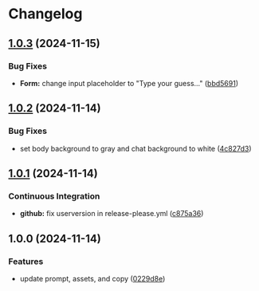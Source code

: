 # Changelog

## [1.0.3](https://github.com/remarkablegames/secret-identity/compare/v1.0.2...v1.0.3) (2024-11-15)


### Bug Fixes

* **Form:** change input placeholder to "Type your guess..." ([bbd5691](https://github.com/remarkablegames/secret-identity/commit/bbd569154963aba4eb9fce40762d90fa5b7f36b6))

## [1.0.2](https://github.com/remarkablegames/secret-identity/compare/v1.0.1...v1.0.2) (2024-11-14)


### Bug Fixes

* set body background to gray and chat background to white ([4c827d3](https://github.com/remarkablegames/secret-identity/commit/4c827d38247cbbc72982013fbe1d6a02193fd950))

## [1.0.1](https://github.com/remarkablegames/secret-identity/compare/v1.0.0...v1.0.1) (2024-11-14)


### Continuous Integration

* **github:** fix userversion in release-please.yml ([c875a36](https://github.com/remarkablegames/secret-identity/commit/c875a36253914fefcc2ad133d45de90d40ddb6a2))

## 1.0.0 (2024-11-14)


### Features

* update prompt, assets, and copy ([0229d8e](https://github.com/remarkablegames/secret-identity/commit/0229d8ec6aa23c77b7977b9b0c72f93b809daf0a))
